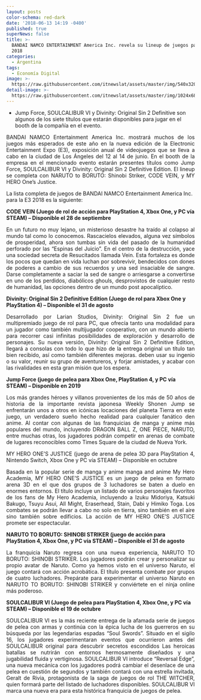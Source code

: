 ```yaml
---
layout: posts
color-schema: red-dark
date: '2018-06-13 14:19 -0400'
published: true
superNews: false
title: >-
  BANDAI NAMCO ENTERTAINMENT America Inc. revela su lineup de juegos para la E3
  2018
categories:
  - Argentina
tags:
  - Economía Digital
image: >-
  https://raw.githubusercontent.com/itnewslat/assets/master/img/540x320/Soulcalibur-IV-p.jpg
detail-image: >-
  https://raw.githubusercontent.com/itnewslat/assets/master/img/1024x680/Soulcalibur-IV-g.jpg
---
```

- Jump Force, SOULCALIBUR VI y Divinity: Original Sin 2 Definitive son algunos de los siete títulos que estarán disponibles para jugar en el booth de la compañía en el evento.

<p style="text-align: justify;">BANDAI NAMCO Entertainment America Inc. mostrará muchos de los juegos más esperados de este año en la nueva edición de la Electronic Entertainment Expo (E3), exposición anual de videojuegos que se lleva a cabo en la ciudad de Los Ángeles del 12 al 14 de junio. En el booth de la empresa en el mencionado evento estarán presentes títulos como Jump Force, SOULCALIBUR VI y Divinity: Original Sin 2 Definitive Edition. El lineup se completa con NARUTO to BORUTO: Shinobi Striker, CODE VEIN, y MY HERO One’s Justice.</p>

La lista completa de juegos de BANDAI NAMCO Entertainment America Inc. para la E3 2018 es la siguiente: 
 
**CODE VEIN (Juego de rol de acción para PlayStation 4, Xbox One, y PC vía STEAM) – Disponible el 28 de septiembre**

<p style="text-align: justify;">En un futuro no muy lejano, un misterioso desastre ha traído al colapso al mundo tal como lo conocemos. Rascacielos elevados, alguna vez símbolos de prosperidad, ahora son tumbas sin vida del pasado de la humanidad perforado por las “Espinas del Juicio”. En el centro de la destrucción, yace una sociedad secreta de Resucitados llamada Vein. Esta fortaleza es donde los pocos que quedan en vida luchan por sobrevivir, bendecidos con dones de poderes a cambio de sus recuerdos y una sed insaciable de sangre. Darse completamente a saciar la sed de sangre o arriesgarse a convertirse en uno de los perdidos, diabólicos ghouls, desprovistos de cualquier resto de humanidad, las opciones dentro de un mundo post apocalíptico.</p>

**Divinity: Original Sin 2 Definitive Edition (Juego de rol para Xbox One y PlayStation 4) – Disponible el 31 de agosto**

<p style="text-align: justify;">Desarrollado por Larian Studios, Divinity: Original Sin 2 fue un multipremiado juego de rol para PC, que ofrecía tanto una modalidad para un jugador como también multijugador cooperativo, con un mundo abierto para recorrer casi infinitas posibilidades de exploración y desarrollo de personajes. Su nueva versión, Divinity: Original Sin 2 Definitive Edition, llegará a consolas con todo lo que hizo de la entrega original un título tan bien recibido, así como también diferentes mejoras. deben usar su ingenio o su valor, reunir su grupo de aventureros, y forjar amistades, y acabar con las rivalidades en esta gran misión que los espera.</p>


**Jump Force (juego de pelea para Xbox One, PlayStation 4, y PC vía STEAM) – Disponible en 2019**

<p style="text-align: justify;">Los más grandes héroes y villanos provenientes de los más de 50 años de historia de la importante revista japonesa Weekly Shonen Jump se enfrentarán unos a otros en icónicas locaciones del planeta Tierra en este juego, un verdadero sueño hecho realidad para cualquier fanático den anime. Al contar con algunas de las franquicias de manga y anime más populares del mundo, incluyendo DRAGON BALL Z, ONE PIECE, NARUTO, entre muchas otras, los jugadores podrán competir en arenas de combate de lugares reconocibles como Times Square de la ciudad de Nueva York.</p>

<p style="text-align: justify;">MY HERO ONE’S JUSTICE (juego de arena de pelea 3D para PlayStation 4, Nintendo Switch, Xbox One y PC vía STEAM) – Disponible en octubre

<p style="text-align: justify;">Basada en la popular serie de manga y anime manga and anime My Hero Academia, MY HERO ONE’S JUSTICE es un juego de pelea en formato arena 3D en el que dos grupos de 3 luchadores se baten a duelo en enormes entornos. El título incluye un listado de varios personajes favoritos de los fans de My Hero Academia, incluyendo a Izuku Midoriya, Katsuki Bakugo, Tsuyu Asui, All Might, Eraserhead, Stain, Dabi y Himiko Toga. Los combates se podrán llevar a cabo no solo en tierra, sino también en el aire sino también sobre edificios. La acción de MY HERO ONE’S JUSTICE promete ser espectacular.</p>

**NARUTO TO BORUTO: SHINOBI STRIKER (juego de acción para PlayStation 4, Xbox One, y PC vía STEAM) – Disponible el 31 de agosto**

<p style="text-align: justify;">La franquicia Naruto regresa con una nueva experiencia, NARUTO TO BORUTO: SHINOBI STRIKER. Los jugadores podrán crear y personalizar su propio avatar de Naruto. Como ya hemos visto en el universo Naruto, el juego contará con acción acrobática. El título presenta combate por grupos de cuatro luchadores. Prepárate para experimentar el universo Naruto en NARUTO TO BORUTO: SHINOBI STRIKER y conviértete en el ninja online más poderoso.</p>

**SOULCALIBUR VI (Juego de pelea para PlayStation 4, Xbox One, y PC vía STEAM) – Disponible el 19 de octubre**

<p style="text-align: justify;">SOULCALIBUR VI es la más reciente entrega de la afamada serie de juegos de pelea con armas y continúa con la épica lucha de los guerreros en su búsqueda por las legendarias espadas “Soul Swords”. Situado en el sigilo 16, los jugadores experimentaran eventos que ocurrieron antes del SOULCALIBUR original para descubrir secretos escondidos Las heroicas batallas se nutrirán con entornos hermosamente diseñados y una jugabilidad fluida y vertiginosa. SOULCALIBUR VI introduce “Reversal Edge”, una nueva mecánica con los jugadores podrá cambiar el desenlace de una pelea en cuestión de segundos y también contará con una estrella invitada, Geralt de Rivia, protagonista de la saga de juegos de rol THE WITCHER, quien formará parte del listado de luchadores disponibles. SOULCALIBUR VI marca una nueva era para esta histórica franquicia de juegos de pelea. </p>